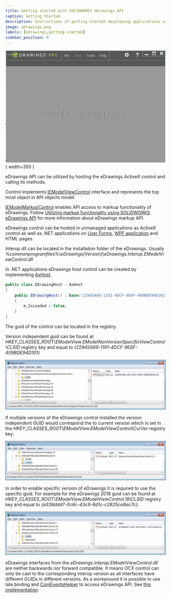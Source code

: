 ```yaml
---
title: Getting started with SOLIDWORKS eDrawings API
caption: Getting Started
description: Instructions of getting started developing applications using eDrawings API
image: edrawings.png
labels: [edrawings,getting started]
sidebar_position: 0
---
```

![eDrawings application](edrawings.png){ width=350 }

eDrawings API can be utilized by hosting the eDrawings ActiveX control and calling its methods. 

Control implements [IEModelViewControl](https://help.solidworks.com/2016/english/api/emodelapi/eDrawings.Interop.EModelViewControl~eDrawings.Interop.EModelViewControl.IEModelViewControl.html) interface and represents the top most object in API objects model.

[IEModelMarkupControl](https://help.solidworks.com/2016/english/api/emodelapi/eDrawings.Interop.EModelMarkupControl~eDrawings.Interop.EModelMarkupControl.IEModelMarkupControl.html) enables API access to markup functionality of eDrawings. Follow [Utilizing markup functionality using SOLIDWORKS eDrawings API](/docs/codestack/edrawings-api/markup/) for more information about eDrawings markup API.

eDrawings control can be hosted in unmanaged applications as ActiveX control as well as .NET applications on [User Forms](winforms), [WPF application](wpf) and HTML pages.

Interop dll can be located in the installation folder of the eDrawings. Usually *%commonprogramfiles%\eDrawings[Version]\eDrawings.Interop.EModelViewControl.dll*

In .NET applications eDrawings host control can be created by implementing [AxHost](https://docs.microsoft.com/en-us/dotnet/api/system.windows.forms.axhost).

~~~ cs
public class EDrawingHost : AxHost
{
    public EDrawingHost() : base("22945A69-1191-4DCF-9E6F-409BDE94D101")
    {
        m_IsLoaded = false;
    }
}
~~~

The guid of the control can be located in the registry.

Version independent guid can be found at *HKEY_CLASSES_ROOT\EModelView.EModelNonVersionSpecificViewControl\CLSID* registry key and equal to *{22945A69-1191-4DCF-9E6F-409BDE94D101}*

![Version independent GUID of eDrawings control](non-version-specific-guid.png)

If multiple versions of the eDrawings control installed the version independent GUID would correspond the to current version which is set in the *HKEY_CLASSES_ROOT\EModelView.EModelViewControl\CurVer* registry key:

![Current version of eDrawings control](edrawings-control-current-version.png)

In order to enable specific version of eDrawings it is required to use the specific guid. For example for the eDrawings 2018 guid can be found at *HKEY_CLASSES_ROOT\EModelView.EModelViewControl.18\CLSID* registry key and equal to *{a338ddd7-0c6c-43c9-8d1c-c2825ca9ac7c}*.

![Version specific guid of eDrawings control](edrawings-2018-specific-version.png)

eDrawings interfaces from the *eDrawings.Interop.EModelViewControl.dll* are neither backwards nor forward compatible. It means OCX control can only be cast to the corresponding interop version as all interfaces have different GUIDs in different versions. As a workaround it is possible to use late binding and [ComEventsHelper](https://docs.microsoft.com/en-us/dotnet/api/system.runtime.interopservices.comeventshelper?view=netcore-3.1) to access eDrawings API. See [this implementation](https://github.com/xarial/cad-plus/blob/master/src/SwEDrawingsHost/EDrawingsControl.cs).
